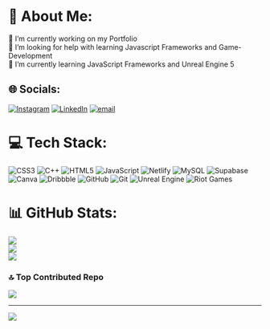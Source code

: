 # 💫 About Me:
🔭 I’m currently working on my Portfolio<br>🤝 I’m looking for help with learning Javascript Frameworks and Game-Development<br>🌱 I’m currently learning JavaScript Frameworks and Unreal Engine 5<br>


## 🌐 Socials:
[![Instagram](https://img.shields.io/badge/Instagram-%23E4405F.svg?logo=Instagram&logoColor=white)](https://instagram.com/heet_1606) [![LinkedIn](https://img.shields.io/badge/LinkedIn-%230077B5.svg?logo=linkedin&logoColor=white)](https://linkedin.com/in/heet-parikh-677437211) [![email](https://img.shields.io/badge/Email-D14836?logo=gmail&logoColor=white)](mailto:heet16@gmail.com) 

# 💻 Tech Stack:
![CSS3](https://img.shields.io/badge/css3-%231572B6.svg?style=flat&logo=css3&logoColor=white) ![C++](https://img.shields.io/badge/c++-%2300599C.svg?style=flat&logo=c%2B%2B&logoColor=white) ![HTML5](https://img.shields.io/badge/html5-%23E34F26.svg?style=flat&logo=html5&logoColor=white) ![JavaScript](https://img.shields.io/badge/javascript-%23323330.svg?style=flat&logo=javascript&logoColor=%23F7DF1E) ![Netlify](https://img.shields.io/badge/netlify-%23000000.svg?style=flat&logo=netlify&logoColor=#00C7B7) ![MySQL](https://img.shields.io/badge/mysql-4479A1.svg?style=flat&logo=mysql&logoColor=white) ![Supabase](https://img.shields.io/badge/Supabase-3ECF8E?style=flat&logo=supabase&logoColor=white) ![Canva](https://img.shields.io/badge/Canva-%2300C4CC.svg?style=flat&logo=Canva&logoColor=white) ![Dribbble](https://img.shields.io/badge/Dribbble-EA4C89?style=flat&logo=dribbble&logoColor=white) ![GitHub](https://img.shields.io/badge/github-%23121011.svg?style=flat&logo=github&logoColor=white) ![Git](https://img.shields.io/badge/git-%23F05033.svg?style=flat&logo=git&logoColor=white) ![Unreal Engine](https://img.shields.io/badge/unrealengine-%23313131.svg?style=flat&logo=unrealengine&logoColor=white) ![Riot Games](https://img.shields.io/badge/riotgames-D32936.svg?style=flat&logo=riotgames&logoColor=white)
# 📊 GitHub Stats:
![](https://github-readme-stats.vercel.app/api?username=heet-p&theme=calm&hide_border=false&include_all_commits=true&count_private=true)<br/>
![](https://nirzak-streak-stats.vercel.app/?user=heet-p&theme=calm&hide_border=false)<br/>
![](https://github-readme-stats.vercel.app/api/top-langs/?username=heet-p&theme=calm&hide_border=false&include_all_commits=true&count_private=true&layout=compact)

### 🔝 Top Contributed Repo
![](https://github-contributor-stats.vercel.app/api?username=heet-p&limit=5&theme=calm&combine_all_yearly_contributions=true)

---
[![](https://visitcount.itsvg.in/api?id=heet-p&icon=0&color=0)](https://visitcount.itsvg.in)

<!-- Proudly created with GPRM ( https://gprm.itsvg.in ) -->
